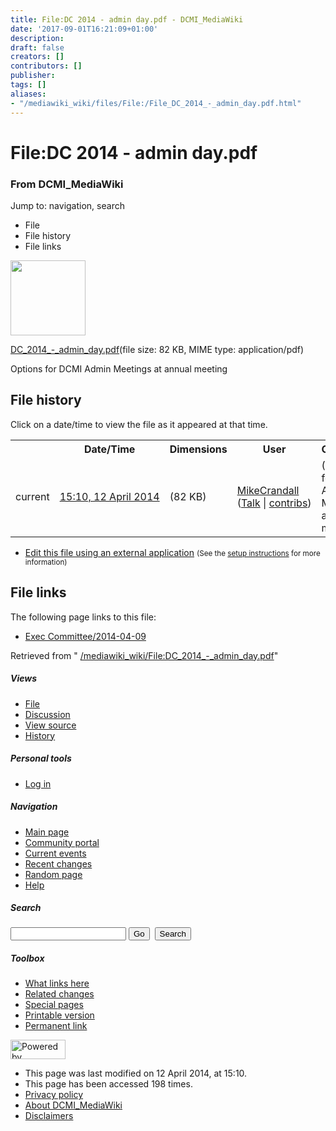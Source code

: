 ```yaml
---
title: File:DC 2014 - admin day.pdf - DCMI_MediaWiki
date: '2017-09-01T16:21:09+01:00'
description: 
draft: false
creators: []
contributors: []
publisher: 
tags: []
aliases:
- "/mediawiki_wiki/files/File:/File_DC_2014_-_admin_day.pdf.html"
---
```


<a id="top"></a>
# File:DC 2014 - admin day.pdf

### From DCMI\_MediaWiki

Jump to: navigation, search
<!-- start content -->
- File
- File history
- File links

 [<img alt="" src="/skins/common/images/icons/fileicon-pdf.png" width="120" height="120">](/mediawiki_wiki/files/DC_2014_-_admin_day.pdf)

[DC\_2014\_-\_admin\_day.pdf](/mediawiki_wiki/files/DC_2014_-_admin_day.pdf)‎(file size: 82 KB, MIME type: application/pdf)

Options for DCMI Admin Meetings at annual meeting

<!-- 
NewPP limit report
Preprocessor node count: 1/1000000
Post-expand include size: 0/2097152 bytes
Template argument size: 0/2097152 bytes
Expensive parser function count: 0/100
-->
## File history

Click on a date/time to view the file as it appeared at that time.

<table class="wikitable filehistory">
  <tr>
    <td></td>
    <th>Date/Time</th>
    <th>Dimensions</th>
    <th>User</th>
    <th>Comment</th>
  </tr>
  <tr>
    <td>current</td>
    <td class="filehistory-selected" style="white-space: nowrap;"><a href="/mediawiki_wiki/files/DC_2014_-_admin_day.pdf">15:10, 12 April 2014</a></td>
    <td> <span style="white-space: nowrap;">(82 KB)</span>
    </td>
    <td>
      <a href="/index.php?title=User:MikeCrandall&amp;action=edit&amp;redlink=1" class="new mw-userlink" title="User:MikeCrandall (page does not exist)">MikeCrandall</a> <span style="white-space: nowrap;"> <span class="mw-usertoollinks">(<a href="/index.php?title=User_talk:MikeCrandall&amp;action=edit&amp;redlink=1" class="new" title="User talk:MikeCrandall (page does not exist)">Talk</a> | <a href="/index.php/Special:Contributions/MikeCrandall" title="Special:Contributions/MikeCrandall">contribs</a>)</span></span>
    </td>
    <td> <span class="comment">(Options for DCMI Admin Meetings at annual meeting)</span>
    </td>
  </tr>
</table>

  

- [Edit this file using an external application](/index.php?title=File:DC_2014_-_admin_day.pdf&action=edit&externaledit=true&mode=file "File:DC 2014 - admin day.pdf") <small>(See the <a href="http://www.mediawiki.org/wiki/Manual:External_editors" class="external text" rel="nofollow">setup instructions</a> for more information)</small>

## File links

The following page links to this file:

- [Exec Committee/2014-04-09](/index.php/Exec_Committee/2014-04-09 "Exec Committee/2014-04-09")

Retrieved from " [/mediawiki_wiki/File:DC\_2014\_-\_admin\_day.pdf](/mediawiki_wiki/files/File:/File:DC_2014_-_admin_day.pdf.html)"

<!-- end content -->

##### Views

- [File](/mediawiki_wiki/files/File:/File:DC_2014_-_admin_day.pdf.html)
- [Discussion](/index.php?title=File_talk:DC_2014_-_admin_day.pdf&action=edit&redlink=1 "Discussion about the content page [t]")
- [View source](/index.php?title=File:DC_2014_-_admin_day.pdf&action=edit "This page is protected.
You can view its source [e]")
- [History](/index.php?title=File:DC_2014_-_admin_day.pdf&action=history "Past revisions of this page [h]")

##### Personal tools

- [Log in](/index.php?title=Special:UserLogin&returnto=File:DC_2014_-_admin_day.pdf "You are encouraged to log in; however, it is not mandatory [o]")

<script type="text/javascript"> if (window.isMSIE55) fixalpha(); </script>

##### Navigation

- [Main page](/index.php/Main_Page "Visit the main page [z]")
- [Community portal](/index.php/DCMI_MediaWiki:Community_portal "About the project, what you can do, where to find things")
- [Current events](/index.php/DCMI_MediaWiki:Current_events "Find background information on current events")
- [Recent changes](/index.php/Special:RecentChanges "The list of recent changes in the wiki [r]")
- [Random page](/index.php/Special:Random "Load a random page [x]")
- [Help](/index.php/Help:Contents "The place to find out")

##### <label for="searchInput">Search</label>

<form action="/index.php" id="searchform">
				<input type="hidden" name="title" value="Special:Search">
				<input id="searchInput" title="Search DCMI_MediaWiki" accesskey="f" type="search" name="search">
				<input type="submit" name="go" class="searchButton" id="searchGoButton" value="Go" title="Go to a page with this exact name if exists"> 
				<input type="submit" name="fulltext" class="searchButton" id="mw-searchButton" value="Search" title="Search the pages for this text">
			</form>

##### Toolbox

- [What links here](/index.php/Special:WhatLinksHere/File:DC_2014_-_admin_day.pdf "List of all wiki pages that link here [j]")
- [Related changes](/index.php/Special:RecentChangesLinked/File:DC_2014_-_admin_day.pdf "Recent changes in pages linked from this page [k]")
- [Special pages](/index.php/Special:SpecialPages "List of all special pages [q]")
- [Printable version](/index.php?title=File:DC_2014_-_admin_day.pdf&printable=yes "Printable version of this page [p]")
- [Permanent link](/index.php?title=File:DC_2014_-_admin_day.pdf&oldid=7344 "Permanent link to this revision of the page")

<!-- end of the left (by default at least) column -->

 [<img src="/skins/common/images/poweredby_mediawiki_88x31.png" height="31" width="88" alt="Powered by MediaWiki">](http://www.mediawiki.org/)

- This page was last modified on 12 April 2014, at 15:10.
- This page has been accessed 198 times.
- [Privacy policy](/index.php/DCMI_MediaWiki:Privacy_policy "DCMI MediaWiki:Privacy policy")
- [About DCMI\_MediaWiki](/index.php/DCMI_MediaWiki:About "DCMI MediaWiki:About")
- [Disclaimers](/index.php/DCMI_MediaWiki:General_disclaimer "DCMI MediaWiki:General disclaimer")

<script>if (window.runOnloadHook) runOnloadHook();</script><!-- Served in 0.455 secs. -->
